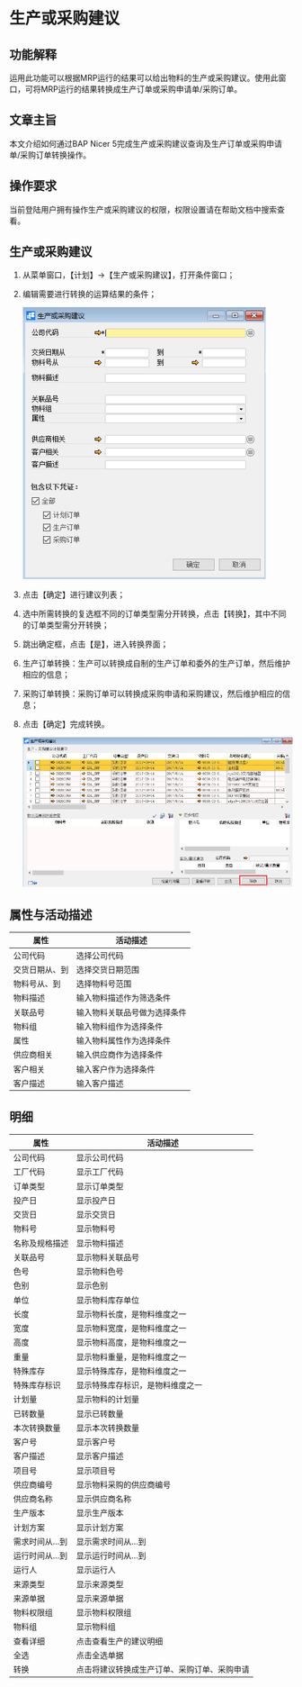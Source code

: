 # 生产或采购建议

## 功能解释

运用此功能可以根据MRP运行的结果可以给出物料的生产或采购建议。使用此窗口，可将MRP运行的结果转换成生产订单或采购申请单/采购订单。

## 文章主旨

本文介绍如何通过BAP Nicer 5完成生产或采购建议查询及生产订单或采购申请单/采购订单转换操作。

## 操作要求

当前登陆用户拥有操作生产或采购建议的权限，权限设置请在帮助文档中搜索查看。

## 生产或采购建议

1. 从菜单窗口，【计划】->【生产或采购建议】，打开条件窗口；

2. 编辑需要进行转换的运算结果的条件；   

   ![](images/sccgjy1.png)      

3. 点击【确定】进行建议列表；

4. 选中所需转换的复选框不同的订单类型需分开转换，点击【转换】，其中不同的订单类型需分开转换；

5. 跳出确定框，点击【是】，进入转换界面；

6. 生产订单转换：生产可以转换成自制的生产订单和委外的生产订单，然后维护相应的信息；

7. 采购订单转换：采购订单可以转换成采购申请和采购建议，然后维护相应的信息；

8. 点击【确定】完成转换。

   ![](images/sccgjy2.png)



## 属性与活动描述

| **属性**       | **活动描述**                 |
| -------------- | ---------------------------- |
| 公司代码       | 选择公司代码                 |
| 交货日期从、到 | 选择交货日期范围             |
| 物料号从、到   | 选择物料号范围               |
| 物料描述       | 输入物料描述作为筛选条件     |
| 关联品号       | 输入物料关联品号做为选择条件 |
| 物料组         | 输入物料组作为选择条件       |
| 属性           | 输入物料属性作为选择条件     |
| 供应商相关     | 输入供应商作为选择条件       |
| 客户相关       | 输入客户作为选择条件         |
| 客户描述       | 输入客户描述                 |

## 明细

| **属性**       | **活动描述**                                 |
| -------------- | -------------------------------------------- |
| 公司代码       | 显示公司代码                                 |
| 工厂代码       | 显示工厂代码                                 |
| 订单类型       | 显示订单类型                                 |
| 投产日         | 显示投产日                                   |
| 交货日         | 显示交货日                                   |
| 物料号         | 显示物料号                                   |
| 名称及规格描述 | 显示物料描述                                 |
| 关联品号       | 显示物料关联品号                             |
| 色号           | 显示物料色号                                 |
| 色别           | 显示色别                                     |
| 单位           | 显示物料库存单位                             |
| 长度           | 显示物料长度，是物料维度之一                 |
| 宽度           | 显示物料宽度，是物料维度之一                 |
| 高度           | 显示物料高度，是物料维度之一                 |
| 重量           | 显示物料重量，是物料维度之一                 |
| 特殊库存       | 显示特殊库存，是物料维度之一                 |
| 特殊库存标识   | 显示特殊库存标识，是物料维度之一             |
| 计划量         | 显示物料的计划量                             |
| 已转数量       | 显示已转数量                                 |
| 本次转换数量   | 显示本次转换数量                             |
| 客户号         | 显示客户号                                   |
| 客户描述       | 显示客户描述                                 |
| 项目号         | 显示项目号                                   |
| 供应商编号     | 显示物料采购的供应商编号                     |
| 供应商名称     | 显示供应商名称                               |
| 生产版本       | 显示生产版本                                 |
| 计划方案       | 显示计划方案                                 |
| 需求时间从…到  | 显示需求时间从…到                            |
| 运行时间从…到  | 显示运行时间从…到                            |
| 运行人         | 显示运行人                                   |
| 来源类型       | 显示来源类型                                 |
| 来源单据       | 显示来源单据                                 |
| 物料权限组     | 显示物料权限组                               |
| 物料组         | 显示物料组                                   |
| 查看详细       | 点击查看生产的建议明细                       |
| 全选           | 点击全选单据                                 |
| 转换           | 点击将建议转换成生产订单、采购订单、采购申请 |
